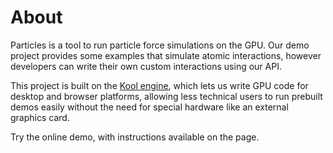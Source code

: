 # About

Particles is a tool to run particle force simulations on the GPU. Our demo project provides some examples that simulate atomic interactions, however developers can write their own custom interactions using our API.

This project is built on the [Kool engine](https://github.com/kool-engine/kool), which lets us write GPU code for desktop and browser platforms, allowing less technical users to run prebuilt demos easily without the need for special hardware like an external graphics card.

Try the online demo, with instructions available on the [](Installation.md) page.
